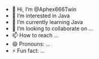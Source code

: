 - 👋 Hi, I’m @Aphex666Twin
- 👀 I’m interested in Java
- 🌱 I’m currently learning Java
- 💞️ I’m looking to collaborate on ...
- 📫 How to reach ...
- 😄 Pronouns: ...
- ⚡ Fun fact: ...

<!---
Aphex666Twin/Aphex666Twin is a ✨ special ✨ repository because its `README.md` (this file) appears on your GitHub profile.
You can click the Preview link to take a look at your changes.
--->
